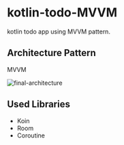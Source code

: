 # kotlin-todo-MVVM
kotlin todo app using MVVM pattern.





## Architecture Pattern
MVVM 

![final-architecture](https://user-images.githubusercontent.com/71416677/132950781-3b8c1373-825b-4685-a900-de84f4e5f062.png)





## Used Libraries
* Koin
* Room
* Coroutine




